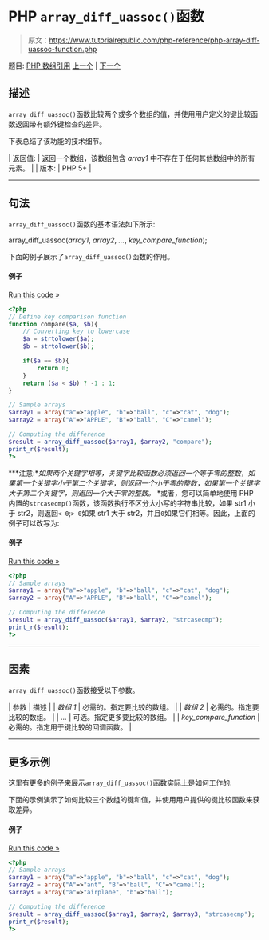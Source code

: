 # PHP `array_diff_uassoc()`函数

> 原文：<https://www.tutorialrepublic.com/php-reference/php-array-diff-uassoc-function.php>

题目: [PHP 数组引用](php-array-functions.php) [上一个](php-array-diff-key-function.php) | [下一个](php-array-diff-ukey-function.php)

## 描述

`array_diff_uassoc()`函数比较两个或多个数组的值，并使用用户定义的键比较函数返回带有额外键检查的差异。

下表总结了该功能的技术细节。

| 返回值: | 返回一个数组，该数组包含 *array1* 中不存在于任何其他数组中的所有元素。 |
| 版本: | PHP 5+ |

* * *

## 句法

`array_diff_uassoc()`函数的基本语法如下所示:

array_diff_uassoc(*array1*, *array2*, *...*, *key_compare_function*);

下面的例子展示了`array_diff_uassoc()`函数的作用。

#### 例子

[Run this code »](../codelab.php?topic=php&file=difference-of-two-arrays-with-key-check-using-callback-function "Run this code to view the output")

```php
<?php
// Define key comparison function
function compare($a, $b){
    // Converting key to lowercase
    $a = strtolower($a);
    $b = strtolower($b);

    if($a == $b){
        return 0;
    }
    return ($a < $b) ? -1 : 1;
}

// Sample arrays
$array1 = array("a"=>"apple", "b"=>"ball", "c"=>"cat", "dog");
$array2 = array("A"=>"APPLE", "B"=>"ball", "C"=>"camel");

// Computing the difference
$result = array_diff_uassoc($array1, $array2, "compare");
print_r($result);
?>
```

 ***注意:**如果两个关键字相等，关键字比较函数必须返回一个等于零的整数，如果第一个关键字小于第二个关键字，则返回一个小于零的整数，如果第一个关键字大于第二个关键字，则返回一个大于零的整数。*  *或者，您可以简单地使用 PHP 内置的`strcasecmp()`函数，该函数执行不区分大小写的字符串比较，如果 str1 小于 str2，则返回`< 0`;`> 0`如果 str1 大于 str2，并且`0`如果它们相等。因此，上面的例子可以改写为:

#### 例子

[Run this code »](../codelab.php?topic=php&file=difference-of-arrays-with-key-check-using-built-in-function "Run this code to view the output")

```php
<?php
// Sample arrays
$array1 = array("a"=>"apple", "b"=>"ball", "c"=>"cat", "dog");
$array2 = array("A"=>"APPLE", "B"=>"ball", "C"=>"camel");

// Computing the difference
$result = array_diff_uassoc($array1, $array2, "strcasecmp");
print_r($result);
?>
```

* * *

## 因素

`array_diff_uassoc()`函数接受以下参数。

| 参数 | 描述 |
| *数组 1* | 必需的。指定要比较的数组。 |
| *数组 2* | 必需的。指定要比较的数组。 |
| *...* | 可选。指定更多要比较的数组。 |
| *key_compare_function* | 必需的。指定用于键比较的回调函数。 |

* * *

## 更多示例

这里有更多的例子来展示`array_diff_uassoc()`函数实际上是如何工作的:

下面的示例演示了如何比较三个数组的键和值，并使用用户提供的键比较函数来获取差异。

#### 例子

[Run this code »](../codelab.php?topic=php&file=difference-of-three-arrays-with-key-check-using-callback-function "Run this code to view the output")

```php
<?php
// Sample arrays
$array1 = array("a"=>"apple", "b"=>"ball", "c"=>"cat", "dog");
$array2 = array("A"=>"ant", "B"=>"ball", "C"=>"camel");
$array3 = array("a"=>"airplane", "b"=>"ball");

// Computing the difference
$result = array_diff_uassoc($array1, $array2, $array3, "strcasecmp");
print_r($result);
?>
```

